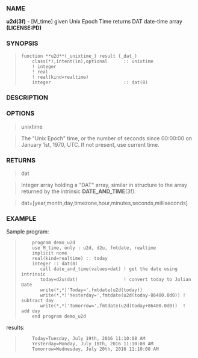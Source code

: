 ### NAME

**u2d(3f)** \- [M_time] given Unix Epoch Time returns DAT date-time array **(LICENSE:PD)**

### SYNOPSIS

>     function **u2d**(_unixtime_) result (_dat_)
>         class(*),intent(in),optional      :: unixtime
>         ! integer
>         ! real
>         ! real(kind=realtime)
>         integer                           :: dat(8)

### DESCRIPTION

### OPTIONS

> unixtime

> The "Unix Epoch" time, or the number of seconds since 00:00:00 on January
1st, 1970, UTC. If not present, use current time.

### RETURNS

> dat

> Integer array holding a "DAT" array, similar in structure to the array
returned by the intrinsic **DATE_AND_TIME**(3f).

> dat=[year,month,day,timezone,hour,minutes,seconds,milliseconds]

### EXAMPLE

Sample program:

>         program demo_u2d
>         use M_time, only : u2d, d2u, fmtdate, realtime
>         implicit none
>         real(kind=realtime) :: today
>         integer :: dat(8)
>            call date_and_time(values=dat) ! get the date using intrinsic
>            today=d2u(dat)                 ! convert today to Julian Date
>            write(*,*)'Today=',fmtdate(u2d(today))
>            write(*,*)'Yesterday=',fmtdate(u2d(today-86400.0d0)) ! subtract day
>            write(*,*)'Tomorrow=',fmtdate(u2d(today+86400.0d0))  ! add day
>         end program demo_u2d

results:

>         Today=Tuesday, July 19th, 2016 11:10:08 AM
>         Yesterday=Monday, July 18th, 2016 11:10:08 AM
>         Tomorrow=Wednesday, July 20th, 2016 11:10:08 AM

